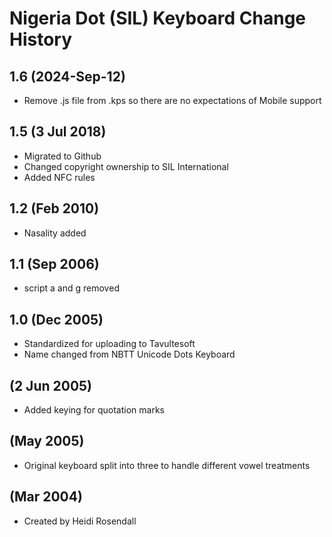 Nigeria Dot (SIL) Keyboard Change History
=======================

1.6 (2024-Sep-12)
---------------
* Remove .js file from .kps so there are no expectations of Mobile support

1.5 (3 Jul 2018)
------------------
* Migrated to Github
* Changed copyright ownership to SIL International
* Added NFC rules

1.2 (Feb 2010)
------------------
* Nasality added

1.1 (Sep 2006)
------------------
* script a and g removed

1.0 (Dec 2005)
------------------
* Standardized for uploading to Tavultesoft 
* Name changed from NBTT Unicode Dots Keyboard

(2 Jun 2005)
------------------
* Added keying for quotation marks

(May 2005)
------------------
* Original keyboard split into three to handle different vowel treatments

(Mar 2004)
------------------
* Created by Heidi Rosendall

